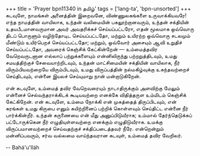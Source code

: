 +++
title = 'Prayer bpn11340 in தமிழ்'
tags = ['lang-ta', 'bpn-unsorted']
+++
கடவுளே, நாமங்கள் அனைத்தின்  இறைவனே, விண்ணுலகங்களை உருவாக்கியவரே! எந்த நாமத்தின் வாயிலாக, உந்தன் வலிமையின் பகலூற்றானவரும், உந்தன் சக்தியின் உதயபீடமானவருமான அவர் அவதரிக்கச் செய்யப்பட்டரோ, எதன் மூலமாக ஒவ்வொரு திடப் பொருளும் வழிந்தோடிட  செய்யப்பட்டதோ, மற்றும் உயிரற்ற ஒவ்வொரு சடலமும் மீண்டும் உயிர்பெறச் செய்யப்பட்டதோ; மற்றும், ஒவ்வோர் அசையும் ஆவி உறுதிச் செய்யப்பட்டதோ, அவரைக் கெஞ்சிக் கேட்கின்றேன் — உம்மைத்தவிர வேறெவருடனான எல்லாப் பற்றுக்களையும் என்னிலிருந்து பற்றறுத்திடவும், உமது சமயத்திற்குச் சேவையாற்றிடவும், உந்தன் மாட்சிமையின் சக்தியின் வாயிலாக, நீர் விரும்பியவற்றையே விரும்பிடவும், உமது விருப்பத்தின் நல்மகிழ்வுக்கு உகந்தவற்றைச் செய்திடவும், என்னை இயலச் செய்யுமாறு நான் மன்றாடுகிறேன். 

என் கடவுளே,  உம்மைத் தவிர வேறெவரையும் நாடாதிருக்கும் அளவிற்கு மேலும் என்னைச் செல்வந்தராக்கிடக்  கூடியவற்றை எனக்கே விதித்தருள உம்மிடம்   கெஞ்சிக் கேட்கிறேன். என் கடவுளே, உம்மை நோக்கி என் முகத்தைத் திருப்பிடவும், என் கரங்கள் உமது கிருபை எனும் கயிற்றினைப் பற்றிக் கொள்ளவும் செய்திட்ட என்னை நீர்  பார்க்கின்றீர்.  உந்தன் கருணையை என் மீது அனுப்பிடுவீராக; உம்மால் தேர்ந்தெடுக்கப் பட்டோருக்கென நீர்  எழுதியுள்ளவற்றை எனக்கும் எழுதிடுவீராக. உமக்கு விருப்பமானவற்றைச் செய்வதற்குச் சக்திப்படைத்தவர் நீரே. என்றென்றும் மன்னிப்பவரும், சர்வ வல்லமை வாய்ந்தவரான  கடவுள், உம்மைத் தவிர வேறிலர்.

-- Bahá'u'lláh
